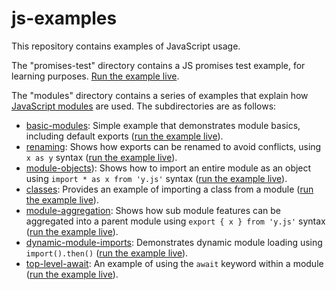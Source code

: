 # js-examples

This repository contains examples of JavaScript usage.

The "promises-test" directory contains a JS promises test example, for learning purposes. [Run the example live](http://mdn.github.io/js-examples/promises-test/).

The "modules" directory contains a series of examples that explain how [JavaScript modules](https://developer.mozilla.org/en-US/docs/Web/JavaScript/Guide/Modules) are used. The subdirectories are as follows:

- [basic-modules](module-examples/basic-modules): Simple example that demonstrates module basics, including default exports ([run the example live](http://mdn.github.io/js-examples/module-examples/basic-modules)).
- [renaming](module-examples/renaming): Shows how exports can be renamed to avoid conflicts, using `x as y` syntax ([run the example live](http://mdn.github.io/js-examples/module-examples/renaming)).
- [module-objects](module-examples/module-objects)): Shows how to import an entire module as an object using `import * as x from 'y.js'` syntax ([run the example live](http://mdn.github.io/js-examples/module-examples/module-objects)).
- [classes](module-examples/classes): Provides an example of importing a class from a module ([run the example live](http://mdn.github.io/js-examples/module-examples/classes)).
- [module-aggregation](module-examples/module-aggregation): Shows how sub module features can be aggregated into a parent module using `export { x } from 'y.js'` syntax ([run the example live](http://mdn.github.io/js-examples/module-examples/module-aggregation)).
- [dynamic-module-imports](module-examples/dynamic-module-imports): Demonstrates dynamic module loading using `import().then()` ([run the example live](http://mdn.github.io/js-examples/module-examples/dynamic-module-imports)).
- [top-level-await](module-examples/top-level-await): An example of using the `await` keyword within a module ([run the example live](http://mdn.github.io/js-examples/module-examples/top-level-await)).
